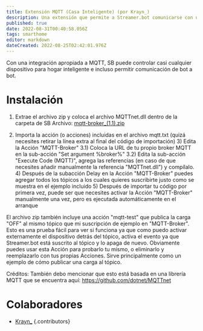 ```yaml
---
title: Extensión MQTT (Casa Inteligente) (por Krayn_)
description: Una extensión que permite a Streamer.bot comunicarse con un broker MQTT usado en la mayoría del software de casas inteligentes como Home Assistant, OpehHAB, HomeSeer, etc.
published: true
date: 2022-08-31T00:40:58.056Z
tags: smarthome
editor: markdown
dateCreated: 2022-08-25T02:42:01.976Z
---
```


Con una integración apropiada a MQTT, SB puede controlar casi cualquier dispositivo para hogar inteligente e incluso permitir comunicación de bot a bot.

# Instalación
1) Extrae el archivo zip y coloca el archivo MQTTnet.dll dentro de la carpeta de SB Archivo: [mqtt-broker_(1.1).zip](/extensions/mqtt/files/mqtt-broker_(1.1).zip)

2) Importa la acción (o acciones) incluidas en el archivo mqtt.txt (quizá necesites retirar la línea extra al final del código de importación) 3) Edita la Acción "MQTT-Broker" 3.1) Coloca la URL de tu propio broker MQTT en la sub-acción "Set argument %broker%" 3.2) Edita la sub-acción "Execute Code (MQTT)", agrega las referencias (en caso de que necesites añadir manualmente la referencia "MQTTnet.dll") y compílalo. 4) Después de la subacción Delay en la Acción "MQTT-Broker" puedes agregar todos los tópicos a los cuales quieres suscribirte justo como se muestra en el ejemplo incluido 5) Después de importar tu código por primera vez, puede ser que necesites activar la Acción "MQTT-Broker" manualmente una vez, pero es ejecutada automáticamente en el arranque

El archivo zip también incluye una acción "mqtt-test" que publica la carga "OFF" al mismo tópico que mi suscripción de ejemplo en "MQTT-Broker". Esto es una prueba fácil para ver si funciona ya que como puedo activar externamente el dispositivo detrás del tópico, activa el evento ya que Streamer.bot está suscrito al tópico y lo apaga de nuevo. Obviamente puedes usar esta Acción para probarlo tu mismo, o eliminarlo y reemplazarlo con tus propias Acciones. Sirve principalmente como un ejemplo de cómo publicar una carga al tópico.

Créditos: También debo mencionar que esto está basada en una librería MQTT que se encuentra aquí: https://github.com/dotnet/MQTTnet

# Colaboradores

- [<i class="mdi mdi-twitch"></i> Krayn_](https://www.twitch.tv/Krayn_)
{.contributors}
